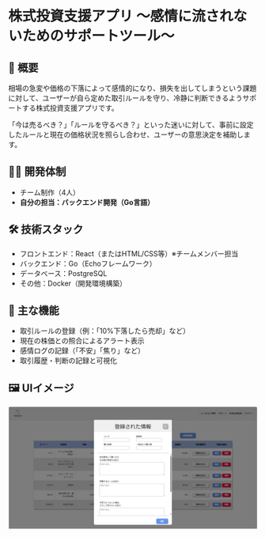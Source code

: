 # 株式投資支援アプリ 〜感情に流されないためのサポートツール〜

## 📌 概要
相場の急変や価格の下落によって感情的になり、損失を出してしまうという課題に対して、ユーザーが自ら定めた取引ルールを守り、冷静に判断できるようサポートする株式投資支援アプリです。

「今は売るべき？」「ルールを守るべき？」といった迷いに対して、事前に設定したルールと現在の価格状況を照らし合わせ、ユーザーの意思決定を補助します。

## 🧑‍💻 開発体制
- チーム制作（4人）
- **自分の担当：バックエンド開発（Go言語）**

## 🛠 技術スタック
- フロントエンド：React（またはHTML/CSS等）※チームメンバー担当
- バックエンド：Go（Echoフレームワーク）
- データベース：PostgreSQL
- その他：Docker（開発環境構築）

## 🧠 主な機能
- 取引ルールの登録（例：「10%下落したら売却」など）
- 現在の株価との照合によるアラート表示
- 感情ログの記録（「不安」「焦り」など）
- 取引履歴・判断の記録と可視化

## 🖼️ UIイメージ
![screenshot](./photo/279.png)




